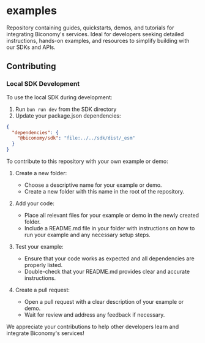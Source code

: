 # examples
Repository containing guides, quickstarts, demos, and tutorials for integrating Biconomy's services. Ideal for developers seeking detailed instructions, hands-on examples, and resources to simplify building with our SDKs and APIs.

## Contributing

### Local SDK Development
To use the local SDK during development:
1. Run `bun run dev` from the SDK directory
2. Update your package.json dependencies:
```json
{
  "dependencies": {
    "@biconomy/sdk": "file:../../sdk/dist/_esm"
  }
}
```

To contribute to this repository with your own example or demo:

1. Create a new folder:
   - Choose a descriptive name for your example or demo.
   - Create a new folder with this name in the root of the repository.

2. Add your code:
   - Place all relevant files for your example or demo in the newly created folder.
   - Include a README.md file in your folder with instructions on how to run your example and any necessary setup steps.

3. Test your example:
   - Ensure that your code works as expected and all dependencies are properly listed.
   - Double-check that your README.md provides clear and accurate instructions.

4. Create a pull request:
   - Open a pull request with a clear description of your example or demo.
   - Wait for review and address any feedback if necessary.

We appreciate your contributions to help other developers learn and integrate Biconomy's services!

